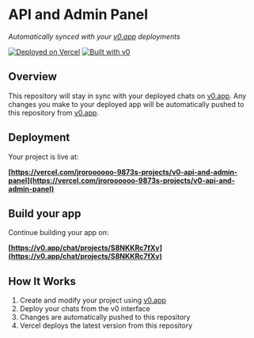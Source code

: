 # API and Admin Panel

*Automatically synced with your [v0.app](https://v0.app) deployments*

[![Deployed on Vercel](https://img.shields.io/badge/Deployed%20on-Vercel-black?style=for-the-badge&logo=vercel)](https://vercel.com/jroroooooo-9873s-projects/v0-api-and-admin-panel)
[![Built with v0](https://img.shields.io/badge/Built%20with-v0.app-black?style=for-the-badge)](https://v0.app/chat/projects/S8NKKRc7fXv)

## Overview

This repository will stay in sync with your deployed chats on [v0.app](https://v0.app).
Any changes you make to your deployed app will be automatically pushed to this repository from [v0.app](https://v0.app).

## Deployment

Your project is live at:

**[https://vercel.com/jroroooooo-9873s-projects/v0-api-and-admin-panel](https://vercel.com/jroroooooo-9873s-projects/v0-api-and-admin-panel)**

## Build your app

Continue building your app on:

**[https://v0.app/chat/projects/S8NKKRc7fXv](https://v0.app/chat/projects/S8NKKRc7fXv)**

## How It Works

1. Create and modify your project using [v0.app](https://v0.app)
2. Deploy your chats from the v0 interface
3. Changes are automatically pushed to this repository
4. Vercel deploys the latest version from this repository
